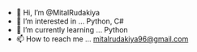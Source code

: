 - 👋 Hi, I’m @MitalRudakiya
- 👀 I’m interested in ... Python, C#
- 🌱 I’m currently learning ... Python
- 📫 How to reach me ... mitalrudakiya96@gmail.com

<!---
MitalRudakiya/MitalRudakiya is a ✨ special ✨ repository because its `README.md` (this file) appears on your GitHub profile.
You can click the Preview link to take a look at your changes.
--->
